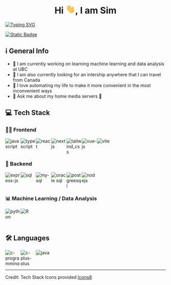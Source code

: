

<h1 align="center">Hi <img src="https://raw.githubusercontent.com/KevinPatel04/KevinPatel04/master/Hi.gif" width="30px">, I am Sim </h1>
</hr>
  
[![Typing SVG](https://readme-typing-svg.demolab.com?font=Fira+Code&weight=100&pause=1000&color=cecece&random=false&width=650&lines=Sim+is+a+student+majoring+in+Computer+Science+at+UBC;Sim+is+a+student+minoring+in+Data+Science+at+UBC)](https://git.io/typing-svg)

<a href="http://portfolio.simrit.dev" target="_blank">
  <img alt="Static Badge" src="https://img.shields.io/badge/Personal%20-%20Portfolio%20-%20blue?style=for-the-badge&labelColor=%23dedede">
</a>

<h2> ℹ General Info </h2>
</hr>

<ul>
  <li> 🔭 I am currently working on learning machine learning and data analysis at UBC </li>
  <li> 🌱 I am also currently looking for an intership anywhere that I can travel from Canada </li>
  <li> 👯 I love automating my life to make it more convenient in the most inconvenient ways </li>
  <li> 💬 Ask me about my home media servers 🤭 </li>
</ul>

<h2> 💻 Tech Stack </h2>
</hr>

<h3> 🧑‍💻 Frontend </h3>

<div style="display: flex; flex-direction: row;">
  <img width="48" height="48" src="https://img.icons8.com/fluency/48/javascript.png" alt="javascript" title="javascript"/>
  <img width="48" height="48" src="https://img.icons8.com/color/48/typescript.png" alt="typescript" title="typescript"/>
  <img width="48" height="48" src="https://img.icons8.com/plasticine/100/react.png" alt="react" title="react js"/>
  <img width="48" height="48" src="https://img.icons8.com/fluency/48/nextjs.png" alt="nextjs" title="next js"/>
  <img width="48" height="48" src="https://img.icons8.com/color/48/tailwind_css.png" alt="tailwind_css" title="tailwind css"/>
  <img width="48" height="48" src="https://img.icons8.com/color/48/vue-js.png" alt="vue-js" title="vue js"/>
  <img width="48" height="48" src="https://img.icons8.com/fluency/48/vite.png" alt="vite" title="vite"/>
</div>

<h3> 💾 Backend </h3>

<div style="display: flex; flex-direction: row;">
  <img width="48" height="48" src="https://img.icons8.com/cecece/48/express-js.png" alt="express-js" title="express js"/>
  <img width="48" height="48" src="https://img.icons8.com/external-soft-fill-juicy-fish/60/external-sql-servers-and-networks-soft-fill-soft-fill-juicy-fish.png" alt="sql" title="sql"/>
  <img width="48" height="48" src="https://img.icons8.com/fluency/48/my-sql.png" alt="my-sql" title="mysql"/>
  <img width="48" height="48" src="https://img.icons8.com/plasticine/100/oracle-pl-sql--v3.png" alt="oracle sql" title="oracle sql"/>
  <img width="48" height="48" src="https://img.icons8.com/color/48/postgreesql.png" alt="postgreesql" title="postgreesql"/>
  <img width="48" height="48" src="https://img.icons8.com/color/48/nodejs.png" alt="nodejs" title="node js"/>
  
</div>

<h3> 📊 Machine Learning / Data Analysis </h3>

<div style="display: flex; flex-direction: row;">
  <img width="48" height="48" src="https://img.icons8.com/color/48/python.png" alt="python" title="python"/>
  <img width="48" height="48" src="https://img.icons8.com/external-becris-flat-becris/64/external-r-data-science-becris-flat-becris.png" alt="R" title="R"/>
</div>

<h2> 🛠️ Languages </h2>

<div style="display: flex; flex-direction: row;">
  <img width="48" height="48" src="https://img.icons8.com/color/48/c-programming.png" alt="c-programming" title="c"/>
  <img width="48" height="48" src="https://img.icons8.com/fluency/48/c-plus-plus-logo.png" alt="c-plus-plus" title="c++"/>
  <img width="48" height="48" src="https://img.icons8.com/color/48/java-coffee-cup-logo--v1.png" alt="java" title="java"/>
</div>

<hr>

<p style="text-color: gray;">Credit: Tech Stack Icons provided <a href="https://icons8.com">Icons8</a> </p>
